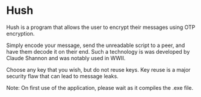 # Hush
Hush is a program that allows the user to encrypt their messages using OTP encryption. 

Simply encode your message, send the unreadable script to a peer, and have them decode it on their end. Such a technology is was developed
by Claude Shannon and was notably used in WWII.

Choose any key that you wish, but do not reuse keys. Key reuse is a major security flaw that can lead to message leaks.

Note: On first use of the application, please wait as it compiles the .exe file. 
